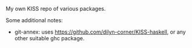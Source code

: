 My own KISS repo of various packages.

Some additional notes:

* git-annex: uses https://github.com/dilyn-corner/KISS-haskell, or any other suitable ghc package.
